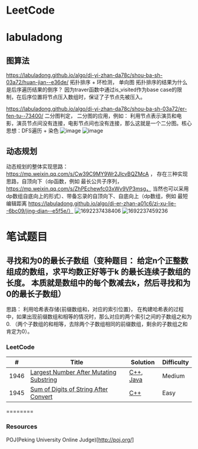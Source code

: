 LeetCode
========

# labuladong
## 图算法
https://labuladong.github.io/algo/di-yi-zhan-da78c/shou-ba-sh-03a72/huan-jian--e36de/  拓扑排序 + 环检测， 单向图 拓扑排序的结果为什么是后序遍历结果的倒序？ 因为traver函数中通过is_visited作为base case的限制，在后序位置将节点压入数组时，保证了子节点先被压入。

https://labuladong.github.io/algo/di-yi-zhan-da78c/shou-ba-sh-03a72/er-fen-tu--73400/  二分图判定， 二分图的应用，例如： 利用节点表示演员和电影，演员节点间没有连接，电影节点间也没有连接，那么这就是一个二分图。核心思想：DFS遍历 + 染色
![image](https://github.com/wangpengabc/leetcode/assets/22144608/78d6a378-29e2-4661-bff0-633d42d3bbca)
![image](https://github.com/wangpengabc/leetcode/assets/22144608/699d720f-4b35-4af2-b61d-f333eb2beed8)


## 动态规划
动态规划的整体实现思路： https://mp.weixin.qq.com/s/Cw39C9MY9Wr2JlcvBQZMcA ，  存在三种实现思路，自顶向下（dp函数，例如 最长公共子序列，https://mp.weixin.qq.com/s/ZhPEchewfc03xWv9VP3msg， 当然也可以采用dp数组自底向上的形式）、带备忘录的自顶向下、自底向上（dp数组，例如 最短编辑距离 https://labuladong.github.io/algo/di-er-zhan-a01c6/zi-xu-lie--6bc09/jing-dian--e5f5e/）
![1692237438406](https://github.com/wangpengabc/leetcode/assets/22144608/c6a5cc2f-cfbf-4baf-9d35-99eae3736973)
![1692237459236](https://github.com/wangpengabc/leetcode/assets/22144608/a0f1b980-ca30-45f7-97ff-38f4d8bf0b53)



# 笔试题目

## 寻找和为0的最长子数组（变种题目： 给定n个正整数组成的数组，求平均数正好等于k 的最长连续子数组的长度。 本质就是数组中的每个数减去k，然后寻找和为0的最长子数组）
思路： 利用哈希表存储{前缀数组和，对应的索引位置}， 在构建哈希表的过程中，如果出现前缀数组和相等的情况时，那么对应的两个索引之间的子数组之和为0. （两个子数组的和相等，去除两个子数组相同的前缀数组，剩余的子数组之和肯定为0）。




### LeetCode


| # | Title | Solution | Difficulty |
|---| ----- | -------- | ---------- |
|1946|[Largest Number After Mutating Substring](https://leetcode.com/problems/largest-number-after-mutating-substring/) | [C++](./algorithms/cpp/largestNumberAfterMutatingSubstring/LargestNumberAfterMutatingSubstring.cpp), [Java](./algorithms/java/src/LargestNumberAfterMutatingSubtring/largestNumberAfterMutatingSubstring.java)|Medium|
|1945|[Sum of Digits of String After Convert](https://leetcode.com/problems/sum-of-digits-of-string-after-convert/) | [C++](./algorithms/cpp/leetcode/sumOfDigitsOfStringAfterConvert/SumOfDigitsOfStringAfterConvert.cpp)|Easy|

========
### Resources
POJ(Peking University Online Judge)[http://poj.org/]
